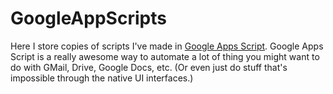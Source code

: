 # GoogleAppScripts

Here I store copies of scripts I've made in [Google Apps Script][1]. Google Apps Script is 
a really awesome way to automate a lot of thing you might want to do with GMail, Drive, 
Google Docs, etc. (Or even just do stuff that's impossible through the native UI interfaces.)

[1]: http://www.google.com/script/start/
